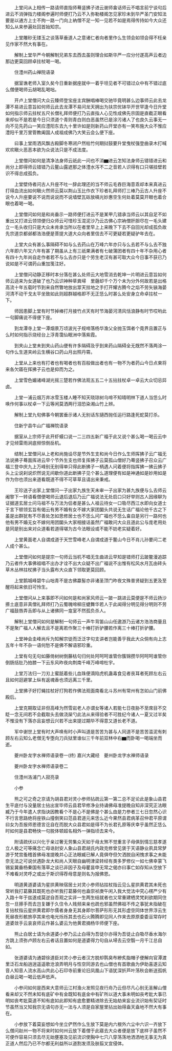 <!-- { "loadSidebar": true } -->
　　上堂问从上相传一路请师直指师蓦竖拂子进云谢师畣话师云不唱言前宁谈句后进云不消弹指力楼阁参遍时师便打乃云不入弥勒楼阁怎见家珍未到华严圣门安知法要是以通方上士不拘一路一门向上衲僧不足一知一见若不如是焉得传持如今大众还知么从来参遍处回首始知宗。

　　上堂雕砂无镂玉之谈落草垂道人之意诸仁者向者里作么生领会如领会得不枉亲见作家不然大有事在。

　　解制上堂华严今朝解制兄弟东去西去虽则理合如斯华严一应分付遂高声云者边那边更莫回顾卓拄杖喝一喝。

　　住澧州药山禅院语录

　　据室谯老师入室久矣今日重新据座就中一着乎坦见者不可错过众中有不错过底么僧便喝师云胡喝乱喝咄。

　　开卢上堂僧问大众云臻师登宝座主宾酬唱棒喝交驰毕竟明甚么边事师云此去龙潭不易进云意旨如何师云此去龙潭不易问龙天拥出为扶宗优钵华开世罕逢今日升堂如何指示师云拄杖五尺长僧礼拜师便打乃云直指人心见性成佛先宗固是直截正眼看来却似不是若是今日只须道个青则青白则白恶虽然已是涂污诸人了也良久云事无一向不见先药山一笑应澧阳东去九十里许如是则新药山开堂亦有一笑布施大众不惟应澧阳千里万里管教阖国人成祖成佛乃大笑云会么便下座。

　　曰事上堂雨洒风飘古殿脚冬寒闭户然枯竹何期挝鼓要升堂曳杖强登曲录木打喊欢欢瞋火恶恶本欲为众说法只是不成法度。

　　上堂僧问如何是清净法身师云祇此一问也不消▆进云怎知法身师云错错进云和尚分上即得师云错错乃云鳌山露遮那之体澧水泻不二之音若人识得有口只堪挂壁若识不得总成孤负。

　　上堂壁侍者问古人升座不吐一辞此理还的当不师云毛吞巨海意乖却本来真进云打得血流出如何瞋火然师云莫以荆山玉比作衣下珍者礼拜师打三棒乃云古人升座不说今人升座要说不说而说说而不说墙壁瓦砾放槁光妙惠空生何处着莫莫开眼也着合眼也着喝一喝。

　　上堂僧问如何是和尚垂示一路师便打进云不是某甲几错承当师云以其自足不如重出又打进云领领便归众师云可惜珍玉混泥沙乃云古佛心宗衲僧肝胆尽在一毛头建立一毛头收归只是大众未肯承当所以在者里早上上来晚下下去不自回光却成孤负故先宗道京都邺都浩浩便是菩提大道大众向者里信去不可更疑若更疑驴年去在。

　　上堂大众有甚么事隔碍不如与么去药山在万峰六年亦只与么去若不与么去不独六年即六年又六年有甚了期虽从上有三祇果满者有七破蒲团者有四十年不杂用心者有四十九年尚自走作者若不与么去亦只是个劳生老汉有甚可取大众今日事不获已乃说如是不可谓药山重加笺注好。

　　上堂僧问动静正移时本分落在甚么处师云大地雪消去乾坤一片明进云意旨如何师云适来为女道破了也乃云识神种草粪埽　里薶却千个万个未为分外何故若是出格高流十年五载时节到来自然瞥地放出牚天拄地之手打开耀古腾今之焰不劳矢镞海晏河清不动干戈太平坐致如此则超群越格即不无正恁么时甚么处安身立命卓拄杖一下。

　　师因患脚上堂有时节掉棒打月接竹点天有时节海晏河清风恬浪静有时节哎哟此一句脚痛说不得便下座。

　　到龙潭寺上堂一潭烟景万顷波光子规啼落杨华渔父全抛玉饵者个竟界且置正与么时如何指示烧经台上浮青霭仙眠洲中落紫霞。

　　到夹山上堂未到夹山药山便有许多隔碍及乎到来药山隔碍全无既然不落两涂一句作么生道夹岭云生横谷口药山月出照丹霄。

　　上堂从上来也有打者也有喝者也有百般做出者也有一物不为者药山今日点柬将来各欠寤在挥拂子云也是抑而为之。

　　上堂雪色媚诸峰湖光摇三楚若作佛法观五五二十五拈拄杖卓一卓云大众切忌茻卤。

　　上堂一浦云烟万井冰雪玉楼人睡不知天晓琼树乌啼不知晴明林下道人当恁么时唤作何事以杖卓一下云等闲莫洒两行泪恐染湘山竹上辨。

　　解制上堂九旬佛事今朝罢垂示诸人无别话东擿西抛任运行路逢死蛇莫打杀。

　　住新宁县牛山广福禅院语录

　　据室从上宗师于此开虾蟆口说一二三四五新广福于此又说个甚么喝一喝云云中才见倾雷雨涧底频惊倒岳机。

　　结制上堂僧问从上老和尚施设尽是节外生支和尚今日作么生师挥拂子云广福无法说拂子蓦面挥进云早个节外生支也师复挥拂子云莫孤山僧好乃蓦竖拂子召众云广福三登中庆九上万峰别无别得单只得此断拂子一柄遇人问着便将指挥拂一拂云拂子头上尘说刹说炽然说无间歇你道此断拂子见个甚么道理便有如是神通如是妙用如是作为你也须出来道看既道不得不可草草且请出来秉戒。

　　王珍送子出家上堂僧问一子出家九族生天未审一子出家为甚九族便与么去师云阇黎下一转语看僧便喝师云退后退后乃云广福说法无处启口只好举则古人因缘聊为证据道玄居士问马祖不与万法为侣者是甚么人祖云待女一口吸尽西江水即向女道士于言下顿领玄旨有偈云有男不婚有女不嫁大家团圞头共说无生话广福论他千古之下虽是出群犹有不尽善处怎如思修居士也不恁么问广福也不恁么畣自是另行一路何也他有男不婚无女不嫁何用团圞头大家相接话虽然广福敢问大众且道此公与庞老用处是同是别出来对众道看若道得堪为古今法眼设或不能不妨老实疑着好。

　　上堂黄面老人自谓成道于天竺雪峰老人自谓成道于鳌山今日不肖儿孙要问二老人成个甚么。

　　上堂僧问如何是提宗一句师云当机不唱无生曲进云早知是错师打云跛鳖漫追踪乃云者件大事佛祖唱不出办才诠不出大众疑不出广福说不出惟有松风水月瓦由砖头草木丛林拄杖拂子当头露布大众直下领取更莫回顾。

　　上堂鹅城峰碧牛山咄青不是古佛蠃髻亦非诸圣顶门昨夜文殊普贤疑到五更及至醒将起来依旧可怜生。

　　上堂僧问从上来事即不问如何是和尚家风师云一跛一跳进云莫便是不师云扬沙攃土底意非真僧礼拜师打乃云蜀魄啼柳庄蜨舞华若人于此闻得分明见得分明则不劳广福鼓唇弄舌即与从上诸佛同一龛室不然孤负杀人。

　　解制上堂僧问如何是解制一句师云一声牛背笛山山任遨游乃云诸方浩浩商量且不是聚广福人人解去且不是离若作聚三十棒打折驴腰若作离三十棒打折驴腰。

　　上堂神会圭峰尚斥为知解宗徒而泛泛字句支讲者岂能善乎我此大众倘有向上志五年十年不杂一语何愁不是佛不解语邪珍重。

　　上堂有句无句如藤倚树树倒藤枯句归何处阿呵呵谁管你簇锦攒华阿呵呵谁管你倒肠括肚乃拍膝一下云东风昨夜向荆南千峰万峰啼杜宇。

　　上堂万法归一刀刃上蜜舐着些儿血珠便滴陷虎机蛊毒食见者丧耳者死顾左右云且如何迴避掌上纵有返魂香也须远离三千里。

　　上堂拂子好打蝇拄杖好打狗若作佛法观面南看北斗苏州有常州有怎如山门前佛殿后。

　　上堂克期取证非但高峰为然雪岩老人亦谓女等诸人若能七日夜胁不至席目不交眨一念无间若不会截取头去做浇屎勺此法从来得验者不可胜纪今诸人一夏又过半矣不惟没有下落亦且妄想云兴若不出来提过期毕不得意又道长老不道。

　　军中谢世上堂有时大声唤有时小声叫道是苦苦为甚与人同道不是苦苦滥泥有刺顾左右云知么老僧无专堕向刀兵狱里谁似三千年前双林中右▆而卧喝一喝端坐而逝。

　　夔州卧龙字水禅师语录卷一(终)
嘉兴大藏经　夔州卧龙字水禅师语录


　　夔州卧龙字水禅师语录卷二

　　住澧州洛浦门人寂亮录

　　小参

　　熊之可之奇之京请为胡县君对灵小参师拈疏云第一第二总不足论此是象山县君生平底付与没量居士拈出宣毕师云县君早修净业持诵佛母准提晚自知非深究正法眼臧乃于今年遣人求指诀因教看个不是心不是佛是个甚么由是力参者三七日忽然心识不行言思路绝将座铁山撞倒笑曰范县君道元来恁么近今果然县君病革召仲君平原谓曰女为吾报师恩德言讫自在而脱大众县君如是得不为长君孔原等庆幸乎虽然正恁么时如何是县君畅快一句脱体顿超名相外一弹指顷去来今。

　　附请疏伏以兴化于亲过奢无劳集众天如于母太煞不觉重言子母俱到情忘慈孝遂立人极之可等痛念亡母诰封安人象山县君胡氏内政克修曾见褒于天语静业夙具常梦游于梵宫蚤稽首佛母准提晚并心正法眼臧已解人竟俱夺但欠洒脱自闲愧求事之未能奈无法之可说伏遇卧龙大和尚人天眼自幽明津梁转经有类多罗修仪一如七佛幸蒙飞锡妄冀垂杨秦国有落草之谈已非因子及母瞿昙申无常之偈亦曰事亡如存知从空放下不难看对灵呼之或出于斯识得荐母意是则名为报佛恩。

　　明道黄道婆请为星拱黄映宿居士对灵小参师拈拄杖指云见么星拱黄君其未死也常听我打葛藤其既死也亦听我打葛藤何也盍崇祯庚午闲入我大觉法中究心楞严少有入路十年于兹遂成莫逆自吾观之实非一生两生结就者也又常重建栖灵梵刹欲期同住忽一旦攃手而去岂复嫌于久住令人贱频来亲也疏也邪虽然佛祖不传之事犹未指破在复拈杖指云星拱黄君即尔儒者身身无其身即尔菩萨形形无其形虚空同体世界浮云生死昼夜形骸旅亭其来也电光烁烁其去也石火腾腾即见同人作来去原原委委亘常存时道婆敛手云哀哀师云作甚么婆云为他黄君摘杨华师便下座。

　　熊止白居士请为余道婆小参乃云止白得为吾徒尔亦得为吾徒止白吸尽香水海尔方跳上须弥卢顾左右云者话且置如何是道婆得力句自从埽去云空翳一月千江总自如。

　　张道婆请为通碧徐道臣对灵小参云者汉方脱却鹘臭布縿炙脂帽子便解向官潭渡里泛石龙船逍逍遥遥歌沧浪弄明月与性空同游去也山僧也有首歌曲为伊助喜遂云知音人知音人流水高山共此心石印寺前重论旧凤凰山下语犹深折芦叶荡秋会断送孤帆白昼云喝一喝云低声低声。

　　小参问如何是西来大意师云江村渔火发照见夜行舟乃云但尽凡心别无圣解山僧看来却又不然未知有底矿中有金既知有底金中有矿所以道大事未明如丧考妣大事已明如丧考妣莫道不知有底如此即知有底愈要精进除去无始劫来妄业流识始有契证时节虽然当又知我宗无语句亦无一法与人须是自家屋里拈出始得盍天盍地不然大有事在。

　　小参放下着莫妄想如今坐立俨然作么生放下莫是内六根外六尘中六识一齐放下么僧问赵州一物不将来时如何州云放下着僧于此寤去大众者便是放下底样子虽然不可便作容易只须去尽无始壅塞及见前流识使胸中七穴八穿荡荡地洒洒地无事无为真正道人然后乃已不尔都无利益所以道割发须及肤翦叉宜侵体。

